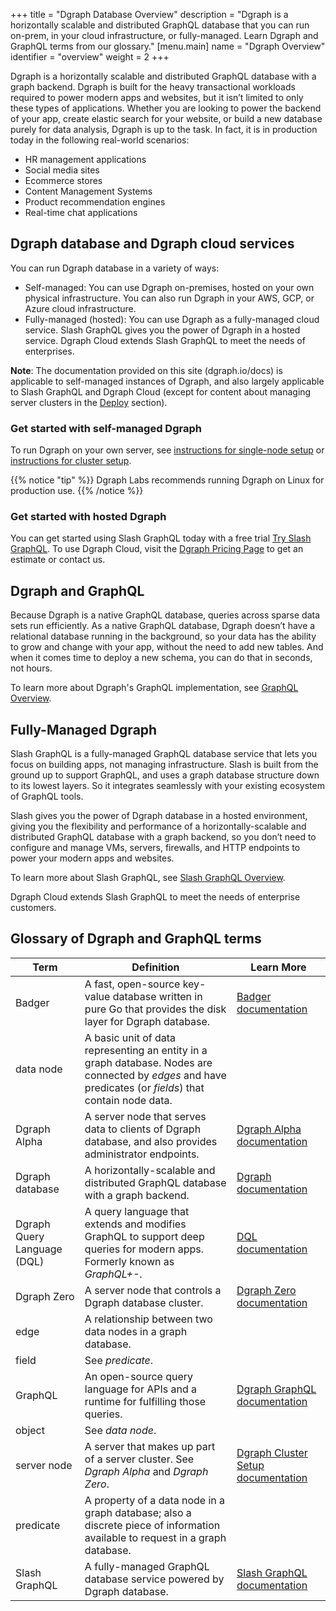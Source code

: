+++
title = "Dgraph Database Overview"
description = "Dgraph is a horizontally scalable and distributed GraphQL database that you can run on-prem, in your cloud infrastructure, or fully-managed. Learn Dgraph and GraphQL terms from our glossary."
[menu.main]
    name = "Dgraph Overview"
    identifier = "overview"
    weight = 2
+++

Dgraph is a horizontally scalable and distributed GraphQL database with a graph
backend.  Dgraph is built for the heavy transactional workloads required to 
power modern apps and websites,  but it isn’t limited to only these types of
applications. Whether you are looking to power the backend of your app, create 
elastic search for your website, or build a new database purely for data
analysis, Dgraph is up to the task. In fact, it is in production today in
the following real-world scenarios:

* HR management applications
* Social media sites
* Ecommerce stores
* Content Management Systems
* Product recommendation engines
* Real-time chat applications 

## Dgraph database and Dgraph cloud services

You can run Dgraph database in a variety of ways:

* Self-managed: You can use Dgraph on-premises, hosted on your own physical
infrastructure. You can also run Dgraph in your AWS, GCP, or Azure cloud
infrastructure.
* Fully-managed (hosted): You can use Dgraph as a fully-managed cloud service.
 Slash GraphQL gives you the power of Dgraph in a hosted service. Dgraph Cloud
extends Slash GraphQL to meet the needs of enterprises. 

**Note**: The documentation provided on this site (dgraph.io/docs) is applicable to
self-managed instances of Dgraph, and also largely applicable to Slash GraphQL 
and Dgraph Cloud (except for content about managing server clusters in the
[Deploy](/deploy) section).

### Get started with self-managed Dgraph

To run Dgraph on your own server, see [instructions for single-node setup](/deploy/single-host-setup/)
or [instructions for cluster setup](/deploy/multi-host-setup/).

{{% notice "tip" %}}
Dgraph Labs recommends running Dgraph on Linux for production use.
{{% /notice %}}

### Get started with hosted Dgraph

You can get started using Slash GraphQL today with a free trial [Try Slash GraphQL](https://slash.dgraph.io/).
To use Dgraph Cloud, visit the [Dgraph Pricing Page](https://dgraph.io/pricing) to
get an estimate or contact us.

## Dgraph and GraphQL

Because Dgraph is a native GraphQL database, queries across sparse data sets run
efficiently. As a native GraphQL database, Dgraph doesn’t have a relational
database running in the background, so your data has the ability to grow and
change with your app, without the need to add new tables. And when it comes time
to deploy a new schema, you can do that in seconds, not hours.

To learn more about Dgraph's GraphQL implementation, see [GraphQL Overview](/graphql/overview/).

## Fully-Managed Dgraph

Slash GraphQL is a fully-managed GraphQL database service that lets you focus on
building apps, not managing infrastructure. Slash is built from the ground up to
support GraphQL, and uses a graph database structure down to its lowest layers.
So it integrates seamlessly with your existing ecosystem of GraphQL tools.

Slash gives you the power of Dgraph database in a hosted environment, giving you
the flexibility and performance of a horizontally-scalable and distributed
GraphQL database with a graph backend, so you don’t need to configure and manage
VMs, servers, firewalls, and HTTP endpoints to power your modern apps and websites.

To learn more about Slash GraphQL, see [Slash GraphQL Overview](https://dgraph.io/learn/courses/resources/overviews-and-glossary/overview/slash-overview/).

Dgraph Cloud extends Slash GraphQL to meet the needs of enterprise customers.

## Glossary of Dgraph and GraphQL terms

| Term            |Definition	                                                   |Learn More                  |
|-----------------|--------------------------------------------------------------|----------------------------|
|Badger | A fast, open-source key-value database written in pure Go that provides the disk layer for Dgraph database.|[Badger documentation](https://dgraph.io/docs/badger/)|
|data node| A basic unit of data representing an entity in a graph database. Nodes are connected by *edges* and have predicates (or *fields*) that contain node data.||
|Dgraph Alpha| A server node that serves data to clients of Dgraph database, and also provides administrator endpoints.|[Dgraph Alpha documentation](https://dgraph.io/docs/master/deploy/dgraph-alpha/)|
|Dgraph database| A horizontally-scalable and distributed GraphQL database with a graph backend.	|[Dgraph documentation](https://dgraph.io/docs/master/)|
|Dgraph Query Language (DQL)|	A query language that extends and modifies GraphQL to support deep queries for modern apps. Formerly known as *GraphQL+-*.	|[DQL documentation](https://dgraph.io/docs/master/dql/)|
|Dgraph Zero| A server node that controls a Dgraph database cluster. |[Dgraph Zero documentation](https://dgraph.io/docs/master/deploy/dgraph-alpha/)|
|edge|	A relationship between two data nodes in a graph database.	| |
|field|	See *predicate*.	| |
|GraphQL|	An open-source query language for APIs and a runtime for fulfilling those queries. |[Dgraph GraphQL documentation](https://dgraph.io/docs/master/graphql/overview/)|
|object|	See *data node*.	| |
|server node|	A server that makes up part of a server cluster. See *Dgraph Alpha* and *Dgraph Zero*. |[Dgraph Cluster Setup documentation](https://dgraph.io/docs/master/deploy/cluster-setup/) |
|predicate|	A property of a data node in a graph database; also a discrete piece of information available to request in a graph database.	| |
|Slash GraphQL|	A fully-managed GraphQL database service powered by Dgraph database.	|[Slash GraphQL documentation](https://dgraph.io/docs/slash-graphql/) |

